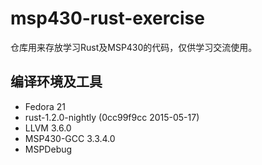 msp430-rust-exercise
====================
仓库用来存放学习Rust及MSP430的代码，仅供学习交流使用。

编译环境及工具
------------
* Fedora 21
* rust-1.2.0-nightly (0cc99f9cc 2015-05-17)
* LLVM 3.6.0
* MSP430-GCC 3.3.4.0
* MSPDebug
